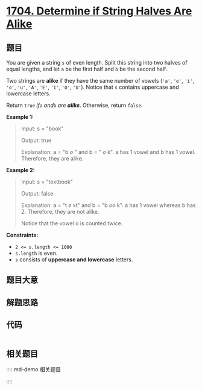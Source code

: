 # [1704. Determine if String Halves Are Alike](https://leetcode.com/problems/determine-if-string-halves-are-alike/)

## 题目

You are given a string `s` of even length. Split this string into two halves
of equal lengths, and let `a` be the first half and `b` be the second half.

Two strings are **alike** if they have the same number of vowels (`'a'`,
`'e'`, `'i'`, `'o'`, `'u'`, `'A'`, `'E'`, `'I'`, `'O'`, `'U'`). Notice that
`s` contains uppercase and lowercase letters.

Return `true` _if_`a` _and_`b` _are **alike**_. Otherwise, return `false`.



**Example 1:**

> Input: s = "book"
> 
> Output: true
> 
> Explanation: a = "b _o_ " and b = " _o_ k". a has 1 vowel and b has 1 vowel. Therefore, they are alike.

**Example 2:**

> Input: s = "textbook"
> 
> Output: false
> 
> Explanation: a = "t _e_ xt" and b = "b _oo_ k". a has 1 vowel whereas b has 2. Therefore, they are not alike.
> 
> Notice that the vowel o is counted twice.

**Constraints:**

  * `2 <= s.length <= 1000`
  * `s.length` is even.
  * `s` consists of **uppercase and lowercase** letters.


## 题目大意

## 解题思路

## 代码

```javascript

```

## 相关题目

:::: md-demo 相关题目

::::
